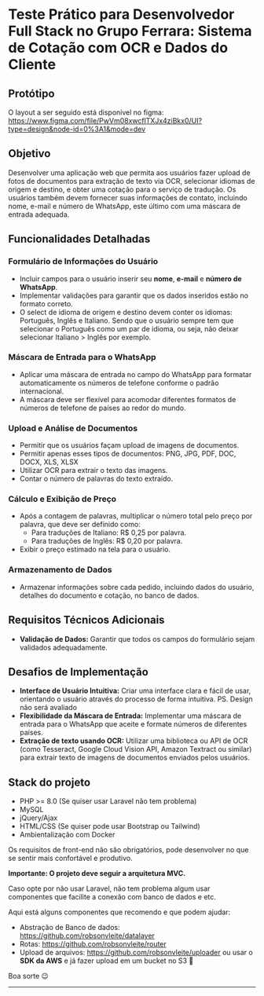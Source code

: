 # Teste Prático para Desenvolvedor Full Stack no Grupo Ferrara: Sistema de Cotação com OCR e Dados do Cliente

## Protótipo
O layout a ser seguido está disponível no figma: https://www.figma.com/file/PwVm08xwcflTXJx4ziBkx0/UI?type=design&node-id=0%3A1&mode=dev

## Objetivo
Desenvolver uma aplicação web que permita aos usuários fazer upload de fotos de documentos para extração de texto via OCR, selecionar idiomas de origem e destino, e obter uma cotação para o serviço de tradução. Os usuários também devem fornecer suas informações de contato, incluindo nome, e-mail e número de WhatsApp, este último com uma máscara de entrada adequada.

## Funcionalidades Detalhadas

### Formulário de Informações do Usuário
- Incluir campos para o usuário inserir seu **nome**, **e-mail** e **número de WhatsApp**.
- Implementar validações para garantir que os dados inseridos estão no formato correto.
- O select de idioma de origem e destino devem conter os idiomas: Português, Inglês e Italiano. Sendo que o usuário sempre tem que selecionar o Português como um par de idioma, ou seja, não deixar selecionar Italiano > Inglês por exemplo.

### Máscara de Entrada para o WhatsApp
- Aplicar uma máscara de entrada no campo do WhatsApp para formatar automaticamente os números de telefone conforme o padrão internacional.
- A máscara deve ser flexível para acomodar diferentes formatos de números de telefone de países ao redor do mundo.

### Upload e Análise de Documentos
- Permitir que os usuários façam upload de imagens de documentos.
- Permitir apenas esses tipos de documentos: PNG, JPG, PDF, DOC, DOCX, XLS, XLSX
- Utilizar OCR para extrair o texto das imagens.
- Contar o número de palavras do texto extraído.

### Cálculo e Exibição de Preço
- Após a contagem de palavras, multiplicar o número total pelo preço por palavra, que deve ser definido como:
  - Para traduções de Italiano: R$ 0,25 por palavra.
  - Para traduções de Inglês: R$ 0,20 por palavra.
- Exibir o preço estimado na tela para o usuário.

### Armazenamento de Dados
- Armazenar informações sobre cada pedido, incluindo dados do usuário, detalhes do documento e cotação, no banco de dados.

## Requisitos Técnicos Adicionais

- **Validação de Dados:** Garantir que todos os campos do formulário sejam validados adequadamente.

## Desafios de Implementação

- **Interface de Usuário Intuitiva:** Criar uma interface clara e fácil de usar, orientando o usuário através do processo de forma intuitiva. PS. Design não será avaliado
- **Flexibilidade da Máscara de Entrada:** Implementar uma máscara de entrada para o WhatsApp que aceite e formate números de diferentes países.
- **Extração de texto usando OCR:** Utilizar uma biblioteca ou API de OCR (como Tesseract, Google Cloud Vision API, Amazon Textract ou similar) para extrair texto de imagens de documentos enviados pelos usuários.


## Stack do projeto

- PHP >= 8.0 (Se quiser usar Laravel não tem problema)
- MySQL
- jQuery/Ajax
- HTML/CSS (Se quiser pode usar Bootstrap ou Tailwind)
- Ambientalização com Docker
  
Os requisitos de front-end não são obrigatórios, pode desenvolver no que se sentir mais confortável e produtivo.

**Importante: O projeto deve seguir a arquitetura MVC.**

Caso opte por não usar Laravel, não tem problema algum usar componentes que facilite a conexão com banco de dados e etc.

Aqui está alguns componentes que recomendo e que podem ajudar:

- Abstração de Banco de dados: https://github.com/robsonvleite/datalayer
- Rotas: https://github.com/robsonvleite/router
- Upload de arquivos: https://github.com/robsonvleite/uploader ou usar o **SDK da AWS** e já fazer upload em um bucket no S3 🙂

Boa sorte 😉

---
